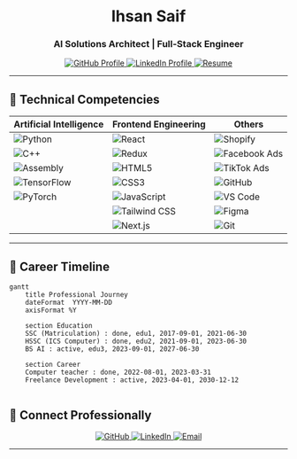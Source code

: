 <!-- SEO-Optimized Header -->
<div align="center">
  <h1>Ihsan Saif</h1>
  <h3>AI Solutions Architect | Full-Stack Engineer</h3>
  
  <p align="center">
    <a href="https://github.com/ihsansaif313" target="_blank">
      <img src="https://img.shields.io/badge/GitHub-Profile-181717?style=for-the-badge&logo=github" alt="GitHub Profile">
    </a>
    <a href="https://linkedin.com/in/its-saif-products" target="_blank">
      <img src="https://img.shields.io/badge/LinkedIn-Connect-0A66C2?style=for-the-badge&logo=linkedin" alt="LinkedIn Profile">
    </a>
    <a href="https://drive.google.com/your-resume-link](https://drive.google.com/file/d/1mN1QEGoUorsKPoNAJI0tu37DUs_MYiwZ/view)" target="_blank">
      <img src="https://img.shields.io/badge/Resume-View_CV-8B0000?style=for-the-badge&logo=googledrive" alt="Resume">
    </a>
  </p>
</div>

---

## 🔬 **Technical Competencies**

<div align="center">

| Artificial Intelligence           | Frontend Engineering         | Others        |
|-----------------------------------|------------------------------|-----------------------------|
| ![Python](https://img.shields.io/badge/Python-3776AB?logo=python&logoColor=white) | ![React](https://img.shields.io/badge/React-61DAFB?logo=react&logoColor=black) | ![Shopify](https://img.shields.io/badge/Shopify-7AB55C?logo=shopify&logoColor=white) |
| ![C++](https://img.shields.io/badge/C++-00599C?logo=c%2B%2B&logoColor=white) | ![Redux](https://img.shields.io/badge/Redux-764ABC?logo=redux&logoColor=white) | ![Facebook Ads](https://img.shields.io/badge/Facebook_Ads-1877F2?logo=facebook&logoColor=white) |
| ![Assembly](https://img.shields.io/badge/Assembly-8E8E8E?logo=assemblyscript&logoColor=white) | ![HTML5](https://img.shields.io/badge/HTML5-E34F26?logo=html5&logoColor=white) | ![TikTok Ads](https://img.shields.io/badge/TikTok_Ads-000000?logo=tiktok&logoColor=white) |
| ![TensorFlow](https://img.shields.io/badge/TensorFlow-FF6F00?logo=tensorflow&logoColor=white) | ![CSS3](https://img.shields.io/badge/CSS3-1572B6?logo=css3&logoColor=white) | ![GitHub](https://img.shields.io/badge/GitHub-181717?logo=github&logoColor=white) |
| ![PyTorch](https://img.shields.io/badge/PyTorch-EE4C2C?logo=pytorch&logoColor=white) | ![JavaScript](https://img.shields.io/badge/JavaScript-F7DF1E?logo=javascript&logoColor=black) | ![VS Code](https://img.shields.io/badge/VS_Code-007ACC?logo=visualstudiocode&logoColor=white) |
| | ![Tailwind CSS](https://img.shields.io/badge/Tailwind_CSS-06B6D4?logo=tailwindcss&logoColor=white) | ![Figma](https://img.shields.io/badge/Figma-F24E1E?logo=figma&logoColor=white) |
| | ![Next.js](https://img.shields.io/badge/Next.js-000000?logo=nextdotjs&logoColor=white) | ![Git](https://img.shields.io/badge/Git-F05032?logo=git&logoColor=white) |

</div>

---

## 📜 **Career Timeline**

```mermaid
gantt
    title Professional Journey
    dateFormat  YYYY-MM-DD
    axisFormat %Y
    
    section Education
    SSC (Matriculation) : done, edu1, 2017-09-01, 2021-06-30
    HSSC (ICS Computer) : done, edu2, 2021-09-01, 2023-06-30
    BS AI : active, edu3, 2023-09-01, 2027-06-30
    
    section Career
    Computer teacher : done, 2022-08-01, 2023-03-31
    Freelance Development : active, 2023-04-01, 2030-12-12
    
```

## 🤝 **Connect Professionally**

<div align="center">
  <a href="https://github.com/ihsansaif313" target="_blank">
    <img src="https://img.shields.io/badge/Explore_Code-25+_Repos-black?style=flat&logo=github" alt="GitHub">
  </a>
  
  <a href="https://linkedin.com/in/its-saif-products" target="_blank">
    <img src="https://img.shields.io/badge/Network-With_Me-blue?style=flat&logo=linkedin" alt="LinkedIn">
  </a>
  
  <a href="mailto:ihsansaifedwardion@gmail.com">
    <img src="https://img.shields.io/badge/Contact-Business_Proposal-yellow?style=flat&logo=gmail" alt="Email">
  </a>
</div>

---

